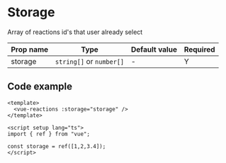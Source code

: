 # Storage

Array of reactions id's that user already select

| Prop name | Type                      | Default value | Required |
|-----------|---------------------------|---------------|----------|
| storage   | `string[]` or `number[]`  | -             | Y        |

## Code example

```vue
<template>
  <vue-reactions :storage="storage" />
</template>

<script setup lang="ts">
import { ref } from "vue";

const storage = ref([1,2,3.4]);
</script>
```
